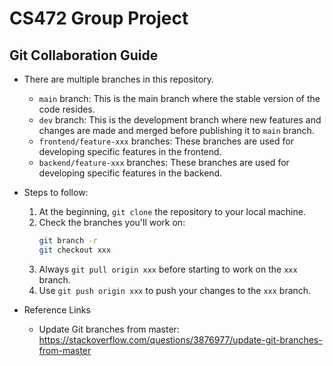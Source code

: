# CS472 Group Project

## Git Collaboration Guide
- There are multiple branches in this repository. 
    - `main` branch: This is the main branch where the stable version of the code resides.
    - `dev` branch: This is the development branch where new features and changes are made and merged before publishing it to `main` branch.
    - `frontend/feature-xxx` branches: These branches are used for developing specific features in the frontend.
    - `backend/feature-xxx` branches: These branches are used for developing specific features in the backend.
- Steps to follow:
    1. At the beginning, `git clone` the repository to your local machine.
    2. Check the branches you'll work on:
        ```bash
        git branch -r
        git checkout xxx
        ```
    3. Always `git pull origin xxx` before starting to work on the `xxx` branch.
    4. Use `git push origin xxx` to push your changes to the `xxx` branch.

- Reference Links
    - Update Git branches from master: https://stackoverflow.com/questions/3876977/update-git-branches-from-master 